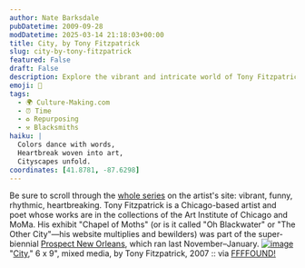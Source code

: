 ```yaml
---
author: Nate Barksdale
pubDatetime: 2009-09-28
modDatetime: 2025-03-14 21:18:03+00:00
title: City, by Tony Fitzpatrick
slug: city-by-tony-fitzpatrick
featured: False
draft: False
description: Explore the vibrant and intricate world of Tony Fitzpatrick, a Chicago-based artist whose evocative works combine humor and heartbreak.
emoji: 🎨
tags:
  - 🌍 Culture-Making.com
  - ⏰ Time
  - ♻️ Repurposing
  - ⚒️ Blacksmiths
haiku: |
  Colors dance with words,  
  Heartbreak woven into art,  
  Cityscapes unfold.
coordinates: [41.8781, -87.6298]
---
```


Be sure to scroll through the [whole series](http://www.tonyfitzpatrick.com/blackwater/index.html) on the artist's site: vibrant, funny, rhythmic, heartbreaking. Tony Fitzpatrick is a Chicago-based artist and poet whose works are in the collections of the Art Institute of Chicago and MoMa. His exhibit "Chapel of Moths" (or is it called "Oh Blackwater" or "The Other City"—his website multiplies and bewilders) was part of the super-biennial [Prospect New Orleans](http://www.prospectneworleans.org/), which ran last November–January. [![image](http://culture-making.com/media/city.jpg)](http://www.tonyfitzpatrick.com/blackwater/index.html)
"[City](http://web.archive.org/web/20090803160105/http://tonyfitzpatrick.com:80/blackwater/index.html)," 6 x 9", mixed media, by Tony Fitzpatrick, 2007 :: via [FFFFOUND!](http://web.archive.org/web/20170509202013/http://ffffound.com/image/cde1062a41ee4f87f5745f13e334638b53949c02)
